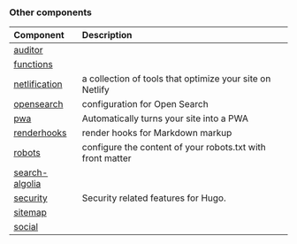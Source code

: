 ### Other components

| Component | Description |
| :--- | :--- |
| [auditor](https://github.com/dnb-org/components/tree/main/auditor) | |
| [functions](https://github.com/dnb-org/components/tree/main/functions) | |
| [netlification](https://github.com/dnb-org/components/tree/main/netlification) | a collection of tools that optimize your site on Netlify |
| [opensearch](https://github.com/dnb-org/components/tree/main/opensearch) | configuration for Open Search |
| [pwa](https://github.com/dnb-org/components/tree/main/pwa) | Automatically turns your site into a PWA |
| [renderhooks](https://github.com/dnb-org/components/tree/main/renderhooks) | render hooks for Markdown markup |
| [robots](https://github.com/dnb-org/components/tree/main/robots) | configure the content of your robots.txt with front matter |
| [search-algolia](https://github.com/dnb-org/components/tree/main/search-algolia) | |
| [security](https://github.com/dnb-org/components/tree/main/security) | Security related features for Hugo. |
| [sitemap](https://github.com/dnb-org/components/tree/main/sitemap) | |
| [social](https://github.com/dnb-org/components/tree/main/social) | |
